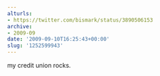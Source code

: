 ```yaml
---
alturls:
- https://twitter.com/bismark/status/3890506153
archive:
- 2009-09
date: '2009-09-10T16:25:43+00:00'
slug: '1252599943'
---
```


my credit union rocks.


